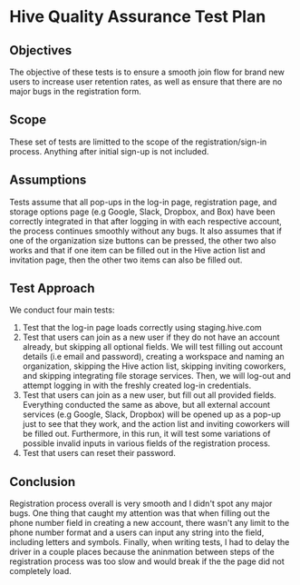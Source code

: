# Hive Quality Assurance Test Plan

## Objectives
The objective of these tests is to ensure a smooth join flow for brand new users to increase user retention rates, as well as ensure that there are no major bugs in the registration form. 

## Scope
These set of tests are limitted to the scope of the registration/sign-in process. Anything after initial sign-up is not included.

## Assumptions
Tests assume that all pop-ups in the log-in page, registration page, and storage options page (e.g Google, Slack, Dropbox, and Box) have been correctly integrated in that after logging in with each respective account, the process continues smoothly without any bugs. It also assumes that if one of the organization size buttons can be pressed, the other two also works and that if one item can be filled out in the Hive action list and invitation page, then the other two items can also be filled out.

## Test Approach
We conduct four main tests:
1. Test that the log-in page loads correctly using staging.hive.com
2. Test that users can join as a new user if they do not have an account already, but skipping all optional fields. We will test filling out account details (i.e email and password), creating a workspace and naming an organization, skipping the Hive action list, skipping inviting coworkers, and skipping integrating file storage services. Then, we will log-out and attempt logging in with the freshly created log-in credentials. 
3. Test that users can join as a new user, but fill out all provided fields. Everything conducted the same as above, but all external account services (e.g Google, Slack, Dropbox) will be opened up as a pop-up just to see that they work, and the action list and inviting coworkers will be filled out. Furthermore, in this run, it will test some variations of possible invalid inputs in various fields of the registration process.
4. Test that users can reset their password.

## Conclusion
Registration process overall is very smooth and I didn't spot any major bugs. One thing that caught my attention was that when filling out the phone number field in creating a new account, there wasn't any limit to the phone number format and a users can input any string into the field, including letters and symbols. Finally, when writing tests, I had to delay the driver in a couple places because the aninmation between steps of the registration process was too slow and would break if the the page did not completely load. 
